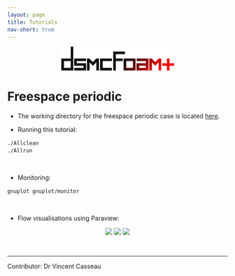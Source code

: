 ```yaml
---
layout: page
title: Tutorials
nav-short: true
---
```

  
<p align="center">
  <img src="/docs/img/logos/dsmcFoamPlusLogo.png" width="260">
</p>

# Freespace periodic

+ The working directory for the freespace periodic case is located [here](https://github.com/vincentcasseau/hyStrath/tree/master/run/hyStrath/dsmcFoam%2B/threeDimensional/freeSpacePeriodic).  

+ Running this tutorial:  
```sh
./Allclean  
./Allrun
```  

<br> 

+ Monitoring:   
```sh
gnuplot gnuplot/monitor
```  

<br> 

+ Flow visualisations using Paraview:  
<p align="center">
  <img src="/docs/img/tutos/dsmcFoam+/freespacePeriodic/tutorial-dsmcFoam+-freespace-fieldTtmix.gif" width="800">  
  <img src="/docs/img/tutos/dsmcFoam+/freespacePeriodic/tutorial-dsmcFoam+-freespace-fieldUxmix.gif" width="800">  
  <img src="/docs/img/tutos/dsmcFoam+/freespacePeriodic/tutorial-dsmcFoam+-freespace-fieldrhoNmix.gif" width="800">  
</p>

<br>

--- 

Contributor: Dr Vincent Casseau
